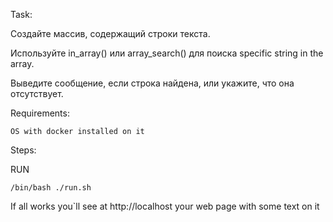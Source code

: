 Task:

Создайте массив, содержащий строки текста.

Используйте in_array() или array_search() для поиска specific string in the array.

Выведите сообщение, если строка найдена, или укажите, что она отсутствует.

Requirements:

    OS with docker installed on it


Steps:

RUN

    /bin/bash ./run.sh


If all works you`ll see at http://localhost your web page with some text on it

